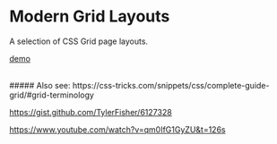 # Modern Grid Layouts

A selection of CSS Grid page layouts.



[demo](https://pablobrady.github.io/grid-layouts/public/index.html)

<br>
##### Also see:
https://css-tricks.com/snippets/css/complete-guide-grid/#grid-terminology

https://gist.github.com/TylerFisher/6127328

https://www.youtube.com/watch?v=qm0IfG1GyZU&t=126s

